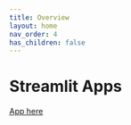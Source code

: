 ```yaml
---
title: Overview
layout: home
nav_order: 4
has_children: false
---
```


# Streamlit Apps


[App here](https://radioactive-decay.streamlit.app/)
